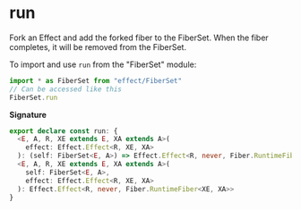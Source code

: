 # run

Fork an Effect and add the forked fiber to the FiberSet.
When the fiber completes, it will be removed from the FiberSet.

To import and use `run` from the "FiberSet" module:

```ts
import * as FiberSet from "effect/FiberSet"
// Can be accessed like this
FiberSet.run
```

**Signature**

```ts
export declare const run: {
  <E, A, R, XE extends E, XA extends A>(
    effect: Effect.Effect<R, XE, XA>
  ): (self: FiberSet<E, A>) => Effect.Effect<R, never, Fiber.RuntimeFiber<XE, XA>>
  <E, A, R, XE extends E, XA extends A>(
    self: FiberSet<E, A>,
    effect: Effect.Effect<R, XE, XA>
  ): Effect.Effect<R, never, Fiber.RuntimeFiber<XE, XA>>
}
```
